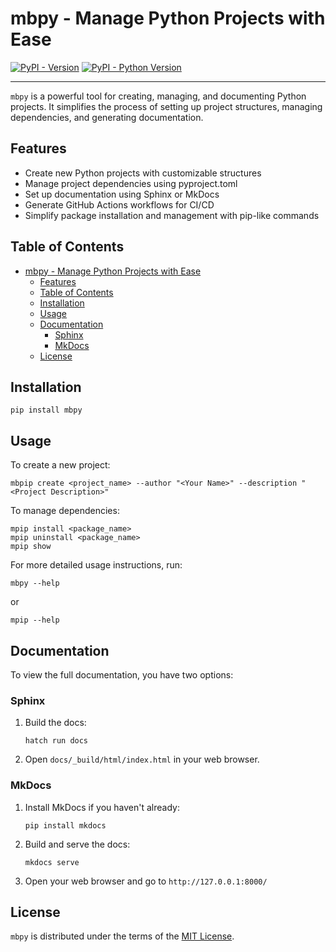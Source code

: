 # mbpy - Manage Python Projects with Ease

[![PyPI - Version](https://img.shields.io/pypi/v/mbpy.svg)](https://pypi.org/project/mbpy)
[![PyPI - Python Version](https://img.shields.io/pypi/pyversions/mbpy.svg)](https://pypi.org/project/mbpy)

-----

`mbpy` is a powerful tool for creating, managing, and documenting Python projects. It simplifies the process of setting up project structures, managing dependencies, and generating documentation.

## Features

- Create new Python projects with customizable structures
- Manage project dependencies using pyproject.toml
- Set up documentation using Sphinx or MkDocs
- Generate GitHub Actions workflows for CI/CD
- Simplify package installation and management with pip-like commands

## Table of Contents

- [mbpy - Manage Python Projects with Ease](#mbpy---manage-python-projects-with-ease)
  - [Features](#features)
  - [Table of Contents](#table-of-contents)
  - [Installation](#installation)
  - [Usage](#usage)
  - [Documentation](#documentation)
    - [Sphinx](#sphinx)
    - [MkDocs](#mkdocs)
  - [License](#license)

## Installation

```console
pip install mbpy
```

## Usage

To create a new project:

```console
mbpip create <project_name> --author "<Your Name>" --description "<Project Description>"
```

To manage dependencies:

```console
mpip install <package_name>
mpip uninstall <package_name>
mpip show
```

For more detailed usage instructions, run:

```console
mbpy --help
```

or

```console
mpip --help
```

## Documentation

To view the full documentation, you have two options:

### Sphinx

1. Build the docs:
   ```
   hatch run docs
   ```
2. Open `docs/_build/html/index.html` in your web browser.

### MkDocs

1. Install MkDocs if you haven't already:
   ```
   pip install mkdocs
   ```
2. Build and serve the docs:
   ```
   mkdocs serve
   ```
3. Open your web browser and go to `http://127.0.0.1:8000/`

## License

`mbpy` is distributed under the terms of the [MIT License](LICENSE).
